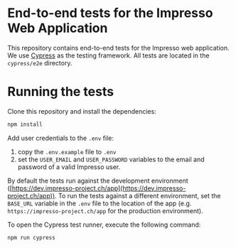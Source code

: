 # End-to-end tests for the Impresso Web Application

This repository contains end-to-end tests for the Impresso web application. We use [Cypress](https://www.cypress.io/) as the testing framework. All tests are located in the `cypress/e2e` directory.

# Running the tests

Clone this repository and install the dependencies:

```bash
npm install
```

Add user credentials to the `.env` file:
 1. copy the `.env.example` file to `.env`
 2. set the `USER_EMAIL` and `USER_PASSWORD` variables to the email and password of a valid Impresso user.

By default the tests run against the development environment ([https://dev.impresso-project.ch/app](https://dev.impresso-project.ch/app)). To run the tests against a different environment, set the `BASE_URL` variable in the `.env` file to the location of the app (e.g. `https://impresso-project.ch/app` for the production environment).

To open the Cypress test runner, execute the following command:

```bash
npm run cypress
```
